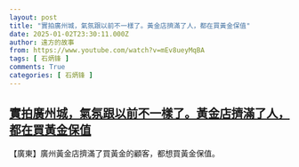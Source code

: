 ```yaml
---
layout: post
title: "實拍廣州城，氣氛跟以前不一樣了。黃金店擠滿了人，都在買黃金保值"
date: 2025-01-02T23:30:11.000Z
author: 遠方的故事
from: https://www.youtube.com/watch?v=mEv8ueyMqBA
tags: [ 石炳锋 ]
comments: True
categories: [ 石炳锋 ]
---
```

<!--1735860611000-->
[實拍廣州城，氣氛跟以前不一樣了。黃金店擠滿了人，都在買黃金保值](https://www.youtube.com/watch?v=mEv8ueyMqBA)
------

<div>
【廣東】廣州黃金店擠滿了買黃金的顧客，都想買黃金保值。
</div>
